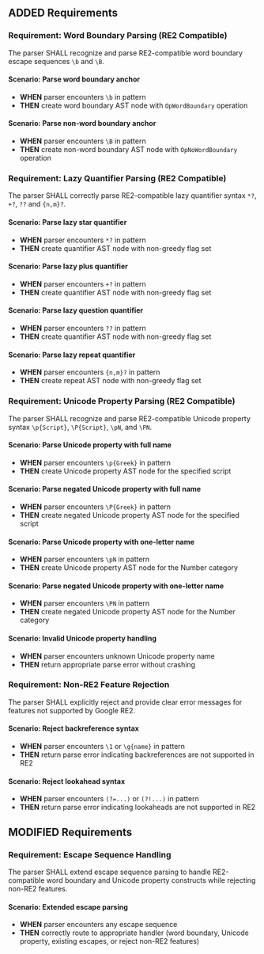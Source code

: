 ## ADDED Requirements

### Requirement: Word Boundary Parsing (RE2 Compatible)
The parser SHALL recognize and parse RE2-compatible word boundary escape sequences `\b` and `\B`.

#### Scenario: Parse word boundary anchor
- **WHEN** parser encounters `\b` in pattern
- **THEN** create word boundary AST node with `OpWordBoundary` operation

#### Scenario: Parse non-word boundary anchor
- **WHEN** parser encounters `\B` in pattern
- **THEN** create non-word boundary AST node with `OpNoWordBoundary` operation

### Requirement: Lazy Quantifier Parsing (RE2 Compatible)
The parser SHALL correctly parse RE2-compatible lazy quantifier syntax `*?`, `+?`, `??` and `{n,m}?`.

#### Scenario: Parse lazy star quantifier
- **WHEN** parser encounters `*?` in pattern
- **THEN** create quantifier AST node with non-greedy flag set

#### Scenario: Parse lazy plus quantifier
- **WHEN** parser encounters `+?` in pattern
- **THEN** create quantifier AST node with non-greedy flag set

#### Scenario: Parse lazy question quantifier
- **WHEN** parser encounters `??` in pattern
- **THEN** create quantifier AST node with non-greedy flag set

#### Scenario: Parse lazy repeat quantifier
- **WHEN** parser encounters `{n,m}?` in pattern
- **THEN** create repeat AST node with non-greedy flag set

### Requirement: Unicode Property Parsing (RE2 Compatible)
The parser SHALL recognize and parse RE2-compatible Unicode property syntax `\p{Script}`, `\P{Script}`, `\pN`, and `\PN`.

#### Scenario: Parse Unicode property with full name
- **WHEN** parser encounters `\p{Greek}` in pattern
- **THEN** create Unicode property AST node for the specified script

#### Scenario: Parse negated Unicode property with full name
- **WHEN** parser encounters `\P{Greek}` in pattern
- **THEN** create negated Unicode property AST node for the specified script

#### Scenario: Parse Unicode property with one-letter name
- **WHEN** parser encounters `\pN` in pattern
- **THEN** create Unicode property AST node for the Number category

#### Scenario: Parse negated Unicode property with one-letter name
- **WHEN** parser encounters `\PN` in pattern
- **THEN** create negated Unicode property AST node for the Number category

#### Scenario: Invalid Unicode property handling
- **WHEN** parser encounters unknown Unicode property name
- **THEN** return appropriate parse error without crashing

### Requirement: Non-RE2 Feature Rejection
The parser SHALL explicitly reject and provide clear error messages for features not supported by Google RE2.

#### Scenario: Reject backreference syntax
- **WHEN** parser encounters `\1` or `\g{name}` in pattern
- **THEN** return parse error indicating backreferences are not supported in RE2

#### Scenario: Reject lookahead syntax
- **WHEN** parser encounters `(?=...)` or `(?!...)` in pattern
- **THEN** return parse error indicating lookaheads are not supported in RE2

## MODIFIED Requirements

### Requirement: Escape Sequence Handling
The parser SHALL extend escape sequence parsing to handle RE2-compatible word boundary and Unicode property constructs while rejecting non-RE2 features.

#### Scenario: Extended escape parsing
- **WHEN** parser encounters any escape sequence
- **THEN** correctly route to appropriate handler (word boundary, Unicode property, existing escapes, or reject non-RE2 features)